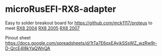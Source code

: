 # microRusEFI-RX8-adapter

Easy to solder breakout board for https://github.com/mck1117/proteus to meet 
[RX8 2004](https://github.com/rusefi/rusefi/wiki/Mazda-RX8-2004) 
[RX8 2005](https://github.com/rusefi/rusefi/wiki/Mazda-RX8-2005)
[RX8 2007](https://github.com/rusefi/rusefi/wiki/Mazda-RX8-2007)


Pinout sheet https://docs.google.com/spreadsheets/d/1tTa7E6qxEAyikSSsWZ_wzRw9r-D-QrcE4l8kYaQWnQA

